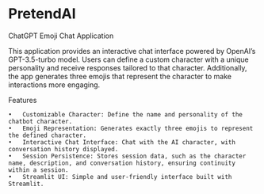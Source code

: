 # PretendAI

ChatGPT Emoji Chat Application

This application provides an interactive chat interface powered by OpenAI’s GPT-3.5-turbo model. Users can define a custom character with a unique personality and receive responses tailored to that character. Additionally, the app generates three emojis that represent the character to make interactions more engaging.

Features

	•	Customizable Character: Define the name and personality of the chatbot character.
	•	Emoji Representation: Generates exactly three emojis to represent the defined character.
	•	Interactive Chat Interface: Chat with the AI character, with conversation history displayed.
	•	Session Persistence: Stores session data, such as the character name, description, and conversation history, ensuring continuity within a session.
	•	Streamlit UI: Simple and user-friendly interface built with Streamlit.
